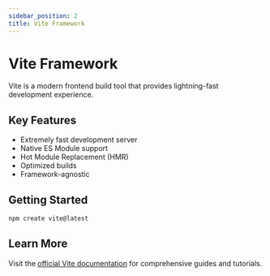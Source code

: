 ```yaml
---
sidebar_position: 2
title: Vite Framework
---
```


# Vite Framework

Vite is a modern frontend build tool that provides lightning-fast development experience.

## Key Features

- Extremely fast development server
- Native ES Module support
- Hot Module Replacement (HMR)
- Optimized builds
- Framework-agnostic

## Getting Started

```bash
npm create vite@latest
```

## Learn More

Visit the [official Vite documentation](https://vitejs.dev) for comprehensive guides and tutorials.
